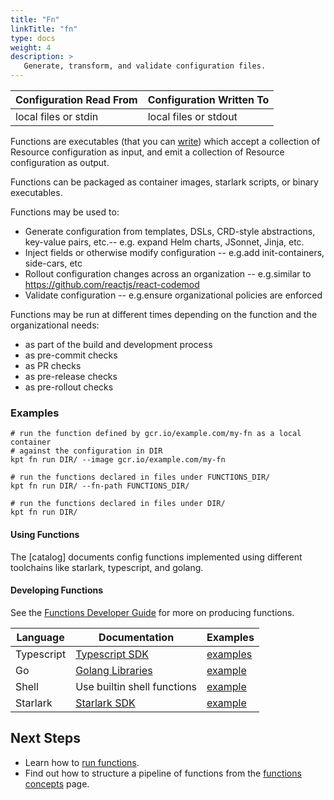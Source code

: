 ```yaml
---
title: "Fn"
linkTitle: "fn"
type: docs
weight: 4
description: >
   Generate, transform, and validate configuration files.
---
```


<!--mdtogo:Short
    Generate, transform, and validate configuration files.
-->

<!--mdtogo:Long-->

| Configuration Read From | Configuration Written To |
| ----------------------- | ------------------------ |
| local files or stdin    | local files or stdout    |

Functions are executables (that you can [write][Functions Developer Guide])
which accept a collection of Resource configuration as input, and emit a
collection of Resource configuration as output.

Functions can be packaged as container images, starlark scripts, or binary
executables.

<!--mdtogo-->

Functions may be used to:

- Generate configuration from templates, DSLs, CRD-style abstractions,
  key-value pairs, etc.-- e.g. expand Helm charts, JSonnet, Jinja, etc.
- Inject fields or otherwise modify configuration -- e.g.add init-containers,
  side-cars, etc
- Rollout configuration changes across an organization -- e.g.similar to
  <https://github.com/reactjs/react-codemod>
- Validate configuration -- e.g.ensure organizational policies are enforced

Functions may be run at different times depending on the function and
the organizational needs:

- as part of the build and development process
- as pre-commit checks
- as PR checks
- as pre-release checks
- as pre-rollout checks

### Examples

<!--mdtogo:Examples-->

```shell
# run the function defined by gcr.io/example.com/my-fn as a local container
# against the configuration in DIR
kpt fn run DIR/ --image gcr.io/example.com/my-fn
```

```shell
# run the functions declared in files under FUNCTIONS_DIR/
kpt fn run DIR/ --fn-path FUNCTIONS_DIR/
```

```shell
# run the functions declared in files under DIR/
kpt fn run DIR/
```

<!--mdtogo-->

#### Using Functions

The [catalog] documents config functions implemented using different toolchains
like starlark, typescript, and golang.

#### Developing Functions

See the [Functions Developer Guide] for more on producing functions.

| Language   | Documentation               | Examples                    |
| ---------- | --------------------------- | --------------------------- |
| Typescript | [Typescript SDK]            | [examples][sdk-ts-examples] |
| Go         | [Golang Libraries]          | [example][golang-example]   |
| Shell      | Use builtin shell functions | [example][shell-example]    |
| Starlark   | [Starlark SDK]              | [example][starlark-example] |

## Next Steps

- Learn how to [run functions].
- Find out how to structure a pipeline of functions from the
  [functions concepts] page.

[Functions Developer Guide]: /book/05-developing-functions/
[Typescript SDK]: https://kpt.dev#todo
[sdk-ts-examples]: https://github.com/GoogleContainerTools/kpt-functions-sdk/tree/master/ts/demo-functions/src/
[Golang Libraries]: https://kpt.dev#todo
[golang-example]: https://github.com/GoogleContainerTools/kpt-functions-catalog/tree/master/functions/go/set-namespace/
[shell-example]: https://github.com/kubernetes-sigs/kustomize/blob/master/functions/examples/template-heredoc-cockroachdb/image/cockroachdb-template.sh
[Starlark SDK]: https://kpt.dev#todo
[starlark-example]: https://github.com/GoogleContainerTools/kpt-functions-catalog/blob/master/functions/starlark/set_namespace.star
[run functions]: /book/04-using-functions/01-running-functions-imperatively
[functions concepts]: /book/04-using-functions/
